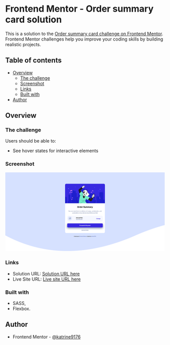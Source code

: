 # Frontend Mentor - Order summary card solution

This is a solution to the [Order summary card challenge on Frontend Mentor](https://www.frontendmentor.io/challenges/order-summary-component-QlPmajDUj). Frontend Mentor challenges help you improve your coding skills by building realistic projects. 

## Table of contents

- [Overview](#overview)
  - [The challenge](#the-challenge)
  - [Screenshot](#screenshot)
  - [Links](#links)
  - [Built with](#built-with)
- [Author](#author)

## Overview

### The challenge

Users should be able to:

- See hover states for interactive elements

### Screenshot

![Desktop view](./screenshots/Screenshot%202022-09-27%20at%2019-07-03%20Frontend%20Mentor%20Order%20summary%20card.png)

### Links

- Solution URL: [Solution URL here](https://github.com/katrine9176/order-summary-component-Frontendmentor)
- Live Site URL: [Live site URL here](https://katrine9176.github.io/order-summary-component-Frontendmentor/)


### Built with

- SASS,
- Flexbox.

## Author

- Frontend Mentor - [@katrine9176](https://www.frontendmentor.io/profile/katrine9176)


